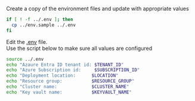 Create a copy of the environment files and update with appropriate values

```bash
if [ ! -f ../.env ]; then
  cp ../env.sample ../.env
fi
```

Edit the [.env](../.env) file.  
Use the script below to make sure all values are configured

```bash
source ../.env
echo "Azaure Entra ID tenant id: $TENANT_ID"
echo "Azure Subscription id:     $SUBSCRIPTION_ID"
echo "Deployment location:      $LOCATION"
echo "Resource group:           $RESOURCE_GROUP"
echo "Cluster name:             $CLUSTER_NAME"
echo "Key vault name:           $KEYVAULT_NAME"


```